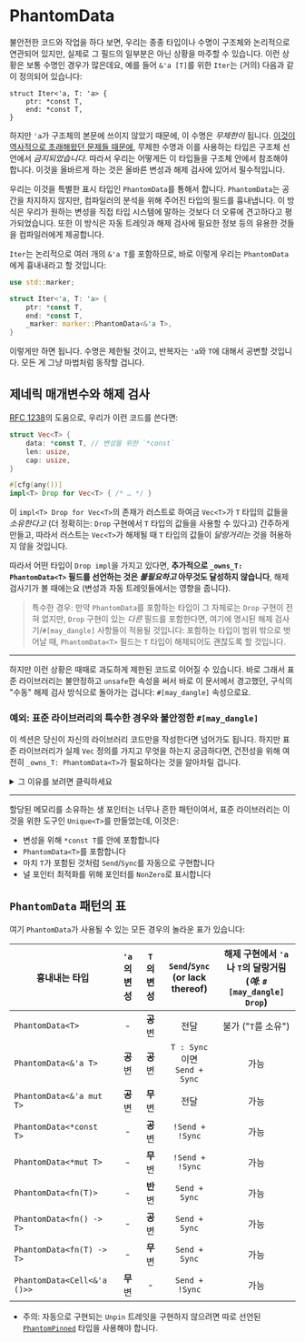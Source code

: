 # PhantomData

불안전한 코드와 작업을 하다 보면, 우리는 종종 타입이나 수명이 구조체와 논리적으로 연관되어 있지만, 실제로 그 필드의 일부분은 아닌 상황을 마주할 수 있습니다. 이런 상황은 보통 수명인 경우가 많은데요, 예를 들어 `&'a [T]`를 위한 `Iter`는 (거의) 다음과 같이 정의되어 있습니다:

```rust,compile_fail
struct Iter<'a, T: 'a> {
    ptr: *const T,
    end: *const T,
}
```

하지만 `'a`가 구조체의 본문에 쓰이지 않았기 때문에, 이 수명은 *무제한이* 됩니다. [이것이 역사적으로 초래해왔던 문제들 때문에][unused-param], 무제한 수명과 이를 사용하는 타입은 구조체 선언에서 *금지되었습니다*. 따라서 우리는 어떻게든 이 타입들을 구조체 안에서 참조해야 합니다. 
이것을 올바르게 하는 것은 올바른 변성과 해제 검사에 있어서 필수적입니다.

[unused-param]: https://rust-lang.github.io/rfcs/0738-variance.html#the-corner-case-unused-parameters-and-parameters-that-are-only-used-unsafely

우리는 이것을 특별한 표시 타입인 `PhantomData`를 통해서 합니다. `PhantomData`는 공간을 차지하지 않지만, 컴파일러의 분석을 위해 주어진 타입의 필드를 흉내냅니다. 이 방식은 우리가 원하는 변성을 직접 타입 시스템에 말하는 것보다 더 오류에 견고하다고 평가되었습니다. 또한 이 방식은 자동 트레잇과 해제 검사에 필요한 정보 등의 유용한 것들을 컴파일러에게 제공합니다.

`Iter`는 논리적으로 여러 개의 `&'a T`를 포함하므로, 바로 이렇게 우리는 `PhantomData`에게 흉내내라고 할 것입니다:

```rust
use std::marker;

struct Iter<'a, T: 'a> {
    ptr: *const T,
    end: *const T,
    _marker: marker::PhantomData<&'a T>,
}
```

이렇게만 하면 됩니다. 수명은 제한될 것이고, 반복자는 `'a`와 `T`에 대해서 공변할 것입니다. 모든 게 그냥 마법처럼 동작할 겁니다.

## 제네릭 매개변수와 해제 검사

[RFC 1238](https://rust-lang.github.io/rfcs/1238-nonparametric-dropck.html)의 도움으로, 우리가 이런 코드를 쓴다면:

```rust
struct Vec<T> {
    data: *const T, // 변성을 위한 `*const`
    len: usize,
    cap: usize,
}

#[cfg(any())]
impl<T> Drop for Vec<T> { /* … */ }
```
이 `impl<T> Drop for Vec<T>`의 존재가 러스트로 하여금 `Vec<T>`가 `T` 타입의 값들을 *소유한다고* (더 정확히는: `Drop` 구현에서 `T` 타입의 값들을 사용할 수 있다고) 간주하게 만들고, 따라서 러스트는 `Vec<T>`가 해제될 때 
`T` 타입의 값들이 *달랑거리는* 것을 허용하지 않을 것입니다.

따라서 어떤 타입이 `Drop impl`을 가지고 있다면, **추가적으로 `_owns_T: PhantomData<T>` 필드를 선언하는 것은 *불필요하고* 아무것도 달성하지 않습니다**, 해제 검사기가 볼 때에는요 (변성과 자동 트레잇들에서는 영향을 줍니다).
 
> 특수한 경우: 만약 `PhantomData`를 포함하는 타입이 그 자체로는 `Drop` 구현이 전혀 없지만, `Drop` 구현이 있는 _다른_ 필드를 포함한다면, 여기에 명시된
해제 검사기/`#[may_dangle]` 사항들이 적용될 것입니다: 포함하는 타입이 범위 밖으로 벗어날 때, `PhantomData<T>`
필드는 `T` 타입이 해제되어도 괜찮도록 할 것입니다.
___

하지만 이런 상황은 때때로 과도하게 제한된 코드로 이어질 수 있습니다. 바로 그래서 표준 라이브러리는 불안정하고 `unsafe`한 속성을 써서 바로 이 문서에서 경고했던, 구식의 "수동" 해제 검사 방식으로 돌아가는 겁니다: 
`#[may_dangle]` 속성으로요.

### 예외: 표준 라이브러리의 특수한 경우와 불안정한 `#[may_dangle]`

이 섹션은 당신이 자신의 라이브러리 코드만을 작성한다면 넘어가도 됩니다. 하지만 표준 라이브러리가 실제 `Vec` 정의를 가지고 무엇을 하는지 궁금하다면, 건전성을 위해 여전히 `_owns_T: PhantomData<T>`가 필요하다는 것을 
알아차릴 겁니다.

<details><summary>그 이유를 보려면 클릭하세요</summary>

다음의 예제를 생각해 봅시다:

```rust
fn main() {
    let mut v: Vec<&str> = Vec::new();
    let s: String = "Short-lived".into();
    v.push(&s);
    drop(s);
} // <- `v` 는 여기서 해제됩니다
```

정석적으로 `impl<T> Drop for Vec<T> {`를 정의하면, 위의 코드는 [부정됩니다][is-denied].

[is-denied]: https://rust.godbolt.org/z/ans15Kqz3

확실히 이런 경우에서는, 우리는 `Vec<&'s str>`, 즉 `str`의 `'s`만큼 사는 레퍼런스들의 벡터를 가지고 있습니다. 하지만 `let s: String`에서는, 이것이 `Vec`보다 먼저 해제되고, 
`impl<'s> Drop for Vec<&'s str> {`의 정의가 사용됩니다.

이것이 의미하는 것은 만약 이런 `Drop` 구현이 사용된다면, _파기된_, 혹은 _달랑거리는_ 수명 `'s`로 작업을 할 것이라는 점입니다. 하지만 이것은 함수 시그니처에 있는 모든 러스트 레퍼런스는 기본적으로 달랑거리지 않고 역참조해도 문제가 없다는 
러스트 규칙에 반대됩니다.

따라서 러스트는 보수적으로 이 코드를 부정할 수밖에 없습니다.

그런데 실제 `Vec`의 경우에서, `Drop` 구현은 `&'s str`에 대해 신경쓰지 않는데, _이는 `&'s str`이 따로 `Drop` 구현이 없기 때문입니다_: `Vec`의 `Drop` 구현은 그저 버퍼를 해제하고 싶을 뿐이죠.

즉, `Vec`의 경우를 특별하게 구분해서, 또는 `Vec`의 특수한 성질을 이용해서 위의 코드가 컴파일되면 좋겠네요: `Vec`이 _가지고 있는 `&'s str`들을 해제될 때 사용하지 않도록 약속할 수도 있겠어요_.

이 약속은 `#[may_dangle]`로 표현될 수 있는 `unsafe`한 약속입니다:

```rust ,ignore
unsafe impl<#[may_dangle] 's> Drop for Vec<&'s str> { /* … */ }
```

아니면 좀더 일반적으로 표현하자면:

```rust ,ignore
unsafe impl<#[may_dangle] T> Drop for Vec<T> { /* … */ }
```

이것이 러스트의 해제 검사기가 해제되는 값의 타입 매개변수가 달랑거리지 않도록 하는, 보수적인 추측에서 탈출하도록 하는 `unsafe`한 방법입니다.

표준 라이브러리와 같이 이렇게 했다면, 우리는 `T`가 자체의 `Drop` 구현이 있는 경우를 조심해야 합니다. 이 경우에는, `&'s str`를 `struct PrintOnDrop<'s>(&'s str);`로 바꾸는 것을 상상해 봅시다. 
이 구조체는 자체의 `Drop` 구현에서 내부의 `&'s str`를 역참조하여 화면에 출력할 것입니다.

확실히 버퍼를 해제하기 전에 `Drop for Vec<T> {`는, 내부의 각 `T`들이 `Drop` 구현이 있을 때, 각 `T`들을 해제시켜야 합니다. `PrintOnDrop<'s>`의 경우에 `Drop for Vec<PrintOnDrop<'s>>`는 
버퍼를 해제하기 전에 `PrintOnDrop<'s>`의 원소들을 해제시켜야 합니다.

따라서 우리가 `'s`가 `#[may_dangle]`하다고 말할 때, 이것은 심하게 모호하게 말했던 것입니다. 우리는 대신 이렇게 말해야 할 것입니다: "`'s`는 `Drop` 구현에 구속받지 않는 한에서 달랑거릴 수도 있습니다". 
혹은 더 일반적으로 이렇게요: "`T`는 `Drop` 구현에 구속받지 않는 한에서 달랑거릴 수도 있습니다". 이런 "예외의 예외"는 **우리가 `T`를 소유할 때마다** 발생하는 흔한 현상입니다. 이래서 러스트의 `#[may_dangle]`은 
이런 예외 상황에 대해 알고, 따라서 구조체의 필드들에 _제네릭 매개변수가 소유되는 때에_ 비활성화될 것입니다.

따라서 표준 라이브러리는 이렇게 결론을 내립니다:

```rust
#[cfg(any())]
// 우리는 `Vec`을 해제할 때 `T`를 사용하지 않도록 약속합니다…
unsafe impl<#[may_dangle] T> Drop for Vec<T> {
    fn drop(&mut self) {
        unsafe {
            if mem::needs_drop::<T>() {
                /* … 이 경우는 제외하고요, 어떤 경우냐면 … */
                ptr::drop_in_place::<[T]>(/* … */);
            }
            // …
            dealloc(/* … */)
            // …
        }
    }
}

struct Vec<T> {
    // … `Vec`이 `T`의 원소들을 소유하고,
    // 따라서 해제될 때 `T`의 원소들을 해제시킬 때 말이죠!
    _owns_T: core::marker::PhantomData<T>,

    ptr: *const T, // 변성을 위한 `*const`입니다 (하지만 이것이 *그 자체로* `T`의 소유권을 나타내는 것은 아닙니다)
    len: usize,
    cap: usize,
}
```

</details>

___

할당된 메모리를 소유하는 생 포인터는 너무나 흔한 패턴이여서, 표준 라이브러리는 이것을 위한 도구인 `Unique<T>`를 만들었는데, 이것은:

* 변성을 위해 `*const T`를 안에 포함합니다
* `PhantomData<T>`를 포함합니다
* 마치 `T`가 포함된 것처럼 `Send`/`Sync`를 자동으로 구현합니다
* 널 포인터 최적화를 위해 포인터를 `NonZero`로 표시합니다

## `PhantomData` 패턴의 표

여기 `PhantomData`가 사용될 수 있는 모든 경우의 놀라운 표가 있습니다:

| 흉내내는 타입                   | `'a`의 변성       | `T`의 변성          | `Send`/`Sync`<br/>(or lack thereof)       | 해제 구현에서 `'a` 나 `T`의 달랑거림<br/>(_예_: `#[may_dangle] Drop`) |
|-----------------------------|:----------------:|:-----------------:|:-----------------------------------------:|:------------------------------------------------:|
| `PhantomData<T>`            | -                | **공**변           | 전달                                       | 불가 ("`T`를 소유")                                 |
| `PhantomData<&'a T>`        | **공**변          | **공**변           | `T : Sync`<br/>이면<br/>`Send + Sync`       | 가능                                              |
| `PhantomData<&'a mut T>`    | **공**변          | **무**변           | 전달                                        | 가능                                              |
| `PhantomData<*const T>`     | -                | **공**변           | `!Send + !Sync`                           | 가능                                              |
| `PhantomData<*mut T>`       | -                | **무**변           | `!Send + !Sync`                           | 가능                                              |
| `PhantomData<fn(T)>`        | -                | **반**변           | `Send + Sync`                             | 가능                                              |
| `PhantomData<fn() -> T>`    | -                | **공**변           | `Send + Sync`                             | 가능                                              |
| `PhantomData<fn(T) -> T>`   | -                | **무**변           | `Send + Sync`                             | 가능                                              |
| `PhantomData<Cell<&'a ()>>` | **무**변          | -                 | `Send + !Sync`                            | 가능                                              |

  - 주의: 자동으로 구현되는 `Unpin` 트레잇을 구현하지 않으려면 따로 선언된 [`PhantomPinned`] 타입을 사용해야 합니다.

[`PhantomPinned`]: https://doc.rust-lang.org/std/marker/struct.PhantomPinned.html
